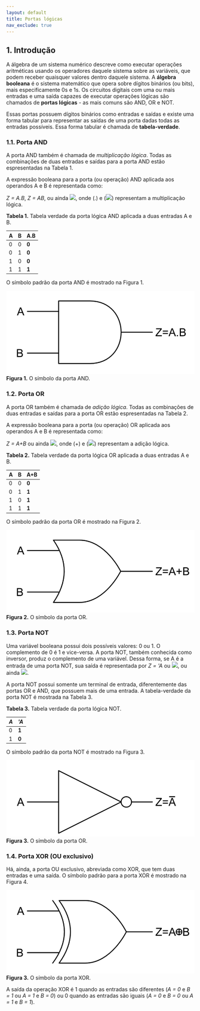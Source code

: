 ```yaml
---
layout: default
title: Portas lógicas
nav_exclude: true
---
```


## 1. Introdução

A álgebra de um sistema numérico descreve como executar operações aritméticas usando os operadores daquele sistema sobre as variáveis, que podem receber quaisquer valores dentro daquele sistema. A **álgebra booleana** é o sistema matemático que opera sobre dígitos binários (ou bits), mais especificamente 0s e 1s. Os circuitos digitais com uma ou mais entradas e uma saída capazes de executar operações lógicas são chamados de **portas lógicas** - as mais comuns são AND, OR e NOT.

Essas portas possuem dígitos binários como entradas e saídas e existe uma forma tabular para representar as saídas de uma porta dadas todas as entradas possíveis. Essa forma tabular é chamada de **tabela-verdade**. 

### 1.1. Porta AND

A porta AND também é chamada de *multiplicação lógica*.
Todas as combinações de duas entradas e saídas para a porta AND estão espresentadas na Tabela 1. 

A expressão booleana para a porta (ou operação) AND aplicada aos operandos A e B é representada como:

*Z = A.B*, *Z = AB*, ou ainda <img src="https://latex.codecogs.com/svg.image?A&space;\wedge&space;B"/>, onde (.) e (<img src="https://latex.codecogs.com/svg.image?\wedge"/>) representam a multiplicação lógica.

**Tabela 1.** Tabela verdade da porta lógica AND aplicada a duas entradas A e B.

|**A**|**B**|**A.B**|
|--|---|--|
| 0 | 0 | **0** |
| 0 | 1 | **0** |
| 1 | 0 | **0** |
| 1 | 1 | **1** |

O símbolo padrão da porta AND é mostrado na Figura 1.

![Porta AND](/content/images/and-2.png "Porta AND")
**Figura 1.** O símbolo da porta AND.

### 1.2. Porta OR

A porta OR também é chamada de *adição lógica*.
Todas as combinações de duas entradas e saídas para a porta OR estão espresentadas na Tabela 2. 

A expressão booleana para a porta (ou operação) OR aplicada aos operandos A e B é representada como:

*Z = A+B* ou ainda <img src="https://latex.codecogs.com/svg.image?A&space;\vee&space;B"/>, onde (+) e (<img src="https://latex.codecogs.com/svg.image?\vee"/>) representam a adição lógica.

**Tabela 2.** Tabela verdade da porta lógica OR aplicada a duas entradas A e B.

|**A**|**B**|**A+B**|
|--|---|--|
| 0 | 0 | **0** |
| 0 | 1 | **1** |
| 1 | 0 | **1** |
| 1 | 1 | **1** |

O símbolo padrão da porta OR é mostrado na Figura 2.

![Porta OR](/content/images/or-2.png "Porta OR")
**Figura 2.** O símbolo da porta OR.

### 1.3. Porta NOT

Uma variável booleana possui dois possíveis valores: 0 ou 1. O complemento de 0 é 1 e vice-versa. A porta NOT, também conhecida como inversor, produz o complemento de uma variável. Dessa forma, se A é a entrada de uma porta NOT, sua saída é representada por *Z = 'A* ou <img src="https://latex.codecogs.com/svg.image?Z=\neg&space;A"/>, ou ainda <img src="https://latex.codecogs.com/svg.image?Z=\overline{A}"/>.

A porta NOT possui somente um terminal de entrada, diferentemente das portas OR e AND, que possuem mais de uma entrada. A tabela-verdade da porta NOT é mostrada na Tabela 3.

**Tabela 3.** Tabela verdade da porta lógica NOT.

|*A*|*'A*|
|--|--|
| 0 | **1** |
| 1 | **0** |

O símbolo padrão da porta NOT é mostrado na Figura 3.

![Porta OR](/content/images/not-gate.png "Porta OR")
**Figura 3.** O símbolo da porta OR.

### 1.4. Porta XOR (OU exclusivo)

Há, ainda, a porta OU exclusivo, abreviada como XOR, que tem duas entradas e uma saída. O símbolo padrão para a porta XOR é mostrado na Figura 4.

![Porta OR](/content/images/xor-gate.png "Porta OR")
**Figura 3.** O símbolo da porta XOR.

A saída da operação XOR é 1 quando as entradas são diferentes (*A = 0* e *B = 1* ou *A = 1* e *B = 0*) ou 0 quando as entradas são iguais (*A = 0* e *B = 0* ou *A = 1* e *B = 1*).